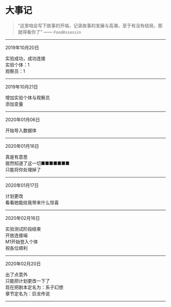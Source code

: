 # 大事记

> “这里咱会写下故事的开端，记录故事的发展与高潮，至于有没有结局，那就得看你了”   —— *`FoodAssassin`*

* * *

2019年10月20日

实验成功，成功连接  
实验个体：1  
观察员：1

* * *

2019年10月21日

增加实验个体与观察员  
添加变量  

* * *

2020年01月06日

开始导入数据体  

* * *

2020年01月16日

真是有意思  
居然知道了这一切■■■■■■■  
只能将你处理掉了

* * *

2020年01月17日

计划更改  
看看她能给我带来什么惊喜

* * *

2020年02月16日

实验测试阶段结束  
开放连接端  
M1开始登入个体  
祝各位顺利

* * *

2020年02月20日

出了点意外  
只能把计划更改一下了  
现在把剧本定名为：系子幻想  
章节定名为：巨龙传说  

* * *
